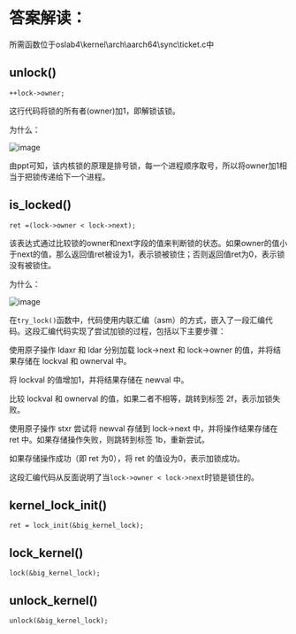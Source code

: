 # 答案解读：
所需函数位于oslab4\kernel\arch\aarch64\sync\ticket.c中
## unlock()
```
++lock->owner;
```
这行代码将锁的所有者(owner)加1，即解锁该锁。

为什么：

![image](https://github.com/litterqi/operating-system/assets/123362884/49a874de-6c74-4889-9270-6f16f8875483)

由ppt可知，该内核锁的原理是排号锁，每一个进程顺序取号，所以将owner加1相当于把锁传递给下一个进程。
## is_locked()
```
ret =(lock->owner < lock->next);
```
该表达式通过比较锁的owner和next字段的值来判断锁的状态。如果owner的值小于next的值，那么返回值ret被设为1，表示锁被锁住；否则返回值ret为0，表示锁没有被锁住。

为什么：

![image](https://github.com/litterqi/operating-system/assets/123362884/58af3fe2-244f-4305-b33d-cc3c6ce8692b)

在`try_lock()`函数中，代码使用内联汇编（asm）的方式，嵌入了一段汇编代码。这段汇编代码实现了尝试加锁的过程，包括以下主要步骤：

使用原子操作 ldaxr 和 ldar 分别加载 lock->next 和 lock->owner 的值，并将结果存储在 lockval 和 ownerval 中。

将 lockval 的值增加1，并将结果存储在 newval 中。

比较 lockval 和 ownerval 的值，如果二者不相等，跳转到标签 2f，表示加锁失败。

使用原子操作 stxr 尝试将 newval 存储到 lock->next 中，并将操作结果存储在 ret 中。如果存储操作失败，则跳转到标签 1b，重新尝试。

如果存储操作成功（即 ret 为0），将 ret 的值设为0，表示加锁成功。

这段汇编代码从反面说明了当`lock->owner < lock->next`时锁是锁住的。
## kernel_lock_init()
```
ret = lock_init(&big_kernel_lock);
```

## lock_kernel()
```
lock(&big_kernel_lock);
```

## unlock_kernel()
```
unlock(&big_kernel_lock);
```
